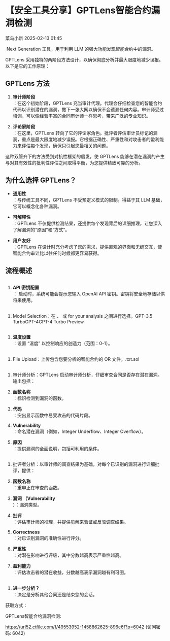 #  【安全工具分享】GPTLens智能合约漏洞检测   
 菜鸟小新   2025-02-13 01:45  
  
 Next Generation 工具，用于利用 LLM 的强大功能发现智能合约中的漏洞。  
  
GPTLens 采用独特的两阶段方法设计，以确保彻底分析并最大限度地减少误报。以下是它的工作原理：  
## GPTLens 方法  
  
1. **审计师阶段**  
：在这个初始阶段，GPTLens 充当审计代理。代理会仔细检查您的智能合约代码以识别潜在的漏洞，撒下一张大网以确保不会遗漏任何内容。审计师受过培训，可以像经验丰富的合同审计师一样思考，带来广泛的专业知识。  
  
1. **评论家阶段**  
：在这里，GPTLens 转向了它的评论家角色。批评者评估审计员标记的漏洞，重点是最大限度地减少误报。它根据正确性、严重性和对攻击者的盈利能力来评估每个发现，确保只引起您最相关的问题。  
  
这种双管齐下的方法受到对抗性框架的启发，使 GPTLens 能够在潜在漏洞的产生与对其有效性的批判性评估之间取得平衡，为您提供精致可靠的分析。  
## 为什么选择 GPTLens？  
  
- **通用性**  
：与传统工具不同，GPTLens 不受预定义模式的限制。得益于其 LLM 基础，它可以概念化各种漏洞。  
  
- **可解释性**  
：GPTLens 不仅提供检测结果，还提供每个发现背后的详细推理，让您深入了解漏洞的“原因”和“方式”。  
  
- **用户友好**  
：GPTLens 在设计时充分考虑了您的需求，提供直观的界面和无缝交互，使智能合约审计比以往任何时候都更容易获得。  
  
## 流程概述  
  
##   
1. **API 密钥配置**  
： 启动时，系统可能会提示您输入 OpenAI API 密钥。密钥将安全地存储以供将来使用。  
  
##   
1. Model Selection：在 、 或 for your analysis 之间进行选择。GPT-3.5 TurboGPT-4GPT-4 Turbo Preview  
##   
1. **温度设置**  
：设置 “温度” 以控制响应的创造力（范围：0-1）。  
  
##   
1. File Upload：上传包含您要分析的智能合约的 OR 文件。.txt.sol  
##   
1. 审计师分析：GPTLens 启动审计师分析，仔细审查合同是否存在潜在漏洞。输出包括：  
1. **函数名称**  
：标识检测到漏洞的函数。  
  
1. **代码**  
：突出显示函数中易受攻击的代码片段。  
  
1. **Vulnerability**  
：命名潜在漏洞（例如，Integer Underflow、Integer Overflow）。  
  
1. **原因**  
：提供漏洞的全面说明，包括可利用的条件。  
  
##   
1. 批评者分析：以审计师的调查结果为基础，对每个已识别的漏洞进行详细批评，提供：  
1. **函数名称**  
：重申正在审查的函数。  
  
1. **漏洞 （Vulnerability**  
）：漏洞类型。  
  
1. **批评**  
：评估审计师的推理，并提供见解来验证或反驳调查结果。  
  
1. **Correctness**  
：对已识别漏洞的准确性进行评分。  
  
1. **严重性**  
：对潜在影响进行评级，其中分数越高表示严重性越高。  
  
1. **盈利能力**  
：评估攻击者的潜在收益，分数越高表示漏洞越有利可图。  
  
##   
1. **进一步分析？**  
：决定是分析其他合同还是结束您的会话。  
  
获取方式：  
  
GPTLens智能合约漏洞检测:   
  
https://url52.ctfile.com/f/49553952-1458862625-896e6f?p=6042 (访问密码: 6042)  
  
  
  
